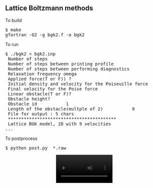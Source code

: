 <h2>Lattice Boltzmann methods</h2>

To build
<pre>
$ make
gfortran -O2 -g bgk2.f -o bgk2
</pre>

To run
<pre>
$ ./bgk2 < bgk2.inp
 Number of steps
 Number of steps between printing profile
 Number of steps between performing diagnostics
 Relaxation frequency omega
 Applied force(T or F)) ?
 Initial density and velocity for the Poiseuille force
 Final velocity for the Poise force
 Linear obstacle(T or F)?
 Obstacle height?
 Obstacle id           1
 Length of the obstacle(multple of 2)           8
 File for output : 5 chars
 *****************************************
 Lattice BGK model, 2D with 9 velocities
...
</pre>

To postprocess
<pre>
$ python post.py  *.raw
</pre>

<p align="center"><video src="img/u.mp4" width=180/></p>
